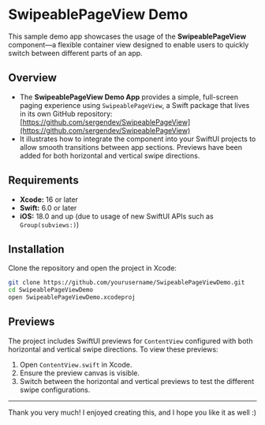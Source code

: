 # SwipeablePageView Demo

This sample demo app showcases the usage of the **SwipeablePageView** component—a flexible container view designed to enable users to quickly switch between different parts of an app.

## Overview

- The **SwipeablePageView Demo App** provides a simple, full-screen paging experience using `SwipeablePageView`, a Swift package that lives in its own GitHub repository:
  [https://github.com/sergendev/SwipeablePageView](https://github.com/sergendev/SwipeablePageView) 
- It illustrates how to integrate the component into your SwiftUI projects to allow smooth transitions between app sections. Previews have been added for both horizontal and vertical swipe directions.

## Requirements

- **Xcode:** 16 or later
- **Swift:** 6.0 or later
- **iOS:** 18.0 and up (due to usage of new SwiftUI APIs such as `Group(subviews:)`)

## Installation

Clone the repository and open the project in Xcode:

```bash
git clone https://github.com/yourusername/SwipeablePageViewDemo.git
cd SwipeablePageViewDemo
open SwipeablePageViewDemo.xcodeproj
```

## Previews

The project includes SwiftUI previews for `ContentView` configured with both horizontal and vertical swipe directions. To view these previews:

1. Open `ContentView.swift` in Xcode.
2. Ensure the preview canvas is visible.
3. Switch between the horizontal and vertical previews to test the different swipe configurations.

---

Thank you very much! I enjoyed creating this, and I hope you like it as well :)
